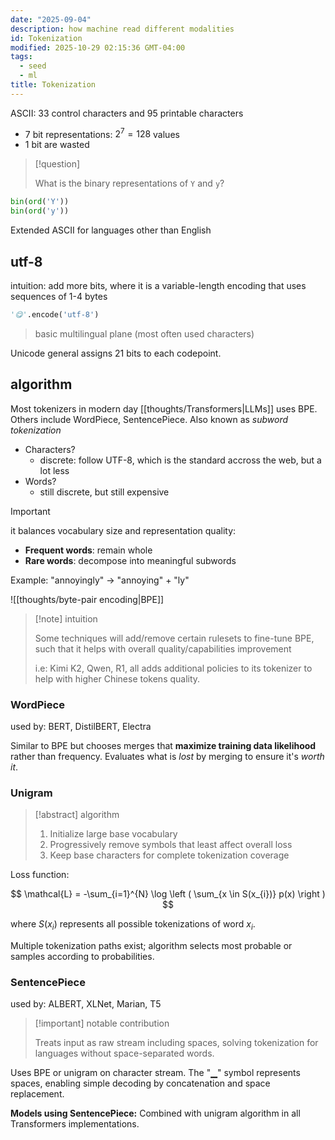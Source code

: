 ```yaml
---
date: "2025-09-04"
description: how machine read different modalities
id: Tokenization
modified: 2025-10-29 02:15:36 GMT-04:00
tags:
  - seed
  - ml
title: Tokenization
---
```


ASCII: 33 control characters and 95 printable characters

- 7 bit representations: $2^{7} = 128$ values
- 1 bit are wasted

> [!question]
>
> What is the binary representations of `Y` and `y`?

```python
bin(ord('Y'))
bin(ord('y'))
```

Extended ASCII for languages other than English

## utf-8

intuition: add more bits, where it is a variable-length encoding that uses sequences of 1-4 bytes

```python
'😋'.encode('utf-8')
```

> basic multilingual plane (most often used characters)

Unicode general assigns 21 bits to each codepoint.

## algorithm

Most tokenizers in modern day [[thoughts/Transformers|LLMs]] uses BPE. Others include WordPiece, SentencePiece. Also known as _subword tokenization_

- Characters?
  - discrete: follow UTF-8, which is the standard accross the web, but a lot less
- Words?
  - still discrete, but still expensive

> [!important]
>
> it balances vocabulary size and representation quality:
>
> - **Frequent words**: remain whole
> - **Rare words**: decompose into meaningful subwords
>
> Example: "annoyingly" → "annoying" + "ly"

![[thoughts/byte-pair encoding|BPE]]

> [!note] intuition
>
> Some techniques will add/remove certain rulesets to fine-tune BPE, such that it helps with overall quality/capabilities improvement
>
> i.e: Kimi K2, Qwen, R1, all adds additional policies to its tokenizer to help with higher Chinese tokens quality.

### WordPiece

used by: BERT, DistilBERT, Electra

Similar to BPE but chooses merges that **maximize training data likelihood** rather than frequency. Evaluates what is _lost_ by merging to ensure it's _worth it_.

### Unigram

> [!abstract] algorithm
>
> 1. Initialize large base vocabulary
> 2. Progressively remove symbols that least affect overall loss
> 3. Keep base characters for complete tokenization coverage

Loss function:

$$
\mathcal{L} = -\sum_{i=1}^{N} \log \left ( \sum_{x \in S(x_{i})} p(x) \right )
$$

where $S(x_i)$ represents all possible tokenizations of word $x_i$.

Multiple tokenization paths exist; algorithm selects most probable or samples according to probabilities.

### SentencePiece

used by: ALBERT, XLNet, Marian, T5

> [!important] notable contribution
>
> Treats input as raw stream including spaces, solving tokenization for languages without space-separated words.

Uses BPE or unigram on character stream. The "▁" symbol represents spaces, enabling simple decoding by concatenation and space replacement.

**Models using SentencePiece:** Combined with unigram algorithm in all Transformers implementations.
